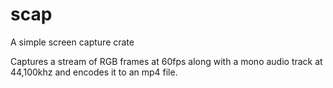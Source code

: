 # scap

A simple screen capture crate

Captures a stream of RGB frames at 60fps along with a mono audio track at
44,100khz and encodes it to an mp4 file.
